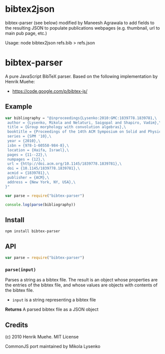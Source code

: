 bibtex2json
=============
bibtex-parser (see below) modified by Maneesh Agrawala to add fields
to the resulting JSON to populate publications webpages
(e.g. thumbnail, url to main pub page, etc.)

Usage: node bibtex2json refs.bib > refs.json


bibtex-parser
=============
A pure JavaScript BibTeX parser.  Based on the following implementation by Henrik Muehe:

* https://code.google.com/p/bibtex-js/


## Example

```javascript
var bibliography = "@inproceedings{Lysenko:2010:GMC:1839778.1839781,\
 author = {Lysenko, Mikola and Nelaturi, Saigopal and Shapiro, Vadim},\
 title = {Group morphology with convolution algebras},\
 booktitle = {Proceedings of the 14th ACM Symposium on Solid and Physical Modeling},\
 series = {SPM '10},\
 year = {2010},\
 isbn = {978-1-60558-984-8},\
 location = {Haifa, Israel},\
 pages = {11--22},\
 numpages = {12},\
 url = {http://doi.acm.org/10.1145/1839778.1839781},\
 doi = {10.1145/1839778.1839781},\
 acmid = {1839781},\
 publisher = {ACM},\
 address = {New York, NY, USA},\
}"

var parse = require("bibtex-parser")

console.log(parse(bibliography))
```

## Install

    npm install bibtex-parser
    
## API

```javascript
var parse = require("bibtex-parser")
```

### `parse(input)`
Parses a string as a bibtex file.  The result is an object whose properties are the entries of the bibtex file, and whose values are objects with contents of the bibtex file.

* `input` is a string representing a bibtex file

**Returns** A parsed bibtex file as a JSON object

## Credits
(c) 2010 Henrik Muehe.  MIT License

CommonJS port maintained by Mikola Lysenko
